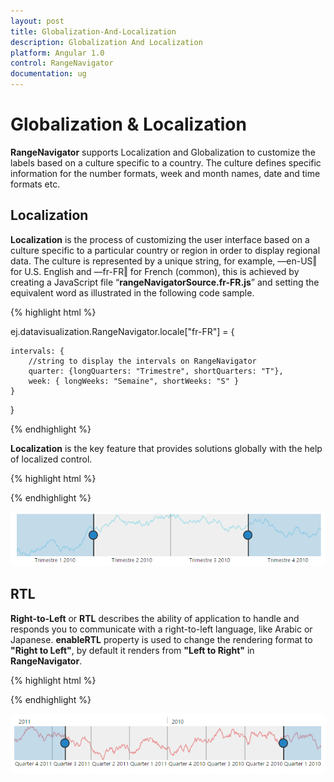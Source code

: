 ```yaml
---
layout: post
title: Globalization-And-Localization
description: Globalization And Localization
platform: Angular 1.0
control: RangeNavigator
documentation: ug
---
```



# Globalization & Localization

**RangeNavigator** supports Localization and Globalization to customize the labels based on a culture specific to a country. The culture defines specific information for the number formats, week and month names, date and time formats etc. 

## Localization

**Localization** is the process of customizing the user interface based on a culture specific to a particular country or region in order to display regional data.  The culture is represented by a unique string, for example, ―en-US‖ for U.S. English and ―fr-FR‖ for French (common), this is achieved by creating a JavaScript file “**rangeNavigatorSource.fr-FR.js**” and setting the equivalent word as illustrated in the following code sample.



{% highlight html %}

ej.datavisualization.RangeNavigator.locale["fr-FR"] = {

    intervals: {
        //string to display the intervals on RangeNavigator
        quarter: {longQuarters: "Trimestre", shortQuarters: "T"},
        week: { longWeeks: "Semaine", shortWeeks: "S" }
    }
}


{% endhighlight %}

**Localization** is the key feature that provides solutions globally with the help of localized control. 

{% highlight html %}

<html xmlns="http://www.w3.org/1999/xhtml" lang="en" ng-app="RangeApp">
    <head>
        <title>Essential Studio for AngularJS: RangeNavigator</title>
        <!--CSS and Script file References -->
    </head>
    <body ng-controller="RangeCtrl">
       <div id="rangecontainer">
       <ej-rangenavigator e-locale="FR-fr"></ej-rangenavigator>
         </div>
    <script>
        angular.module('RangeApp', ['ejangular'])
        .controller('RangeCtrl', function ($scope) {
                });
    </script>
   </body>
</html>


{% endhighlight %}



![](Globalization-And-Localization_images/Globalization-And-Localization_img1.png) 

## RTL

**Right-to-Left** or **RTL** describes the ability of application to handle and responds you to communicate with a right-to-left language, like Arabic or Japanese. **enableRTL** property is used to change the rendering format  to **"Right to Left"**, by default it renders from **"Left to Right"** in **RangeNavigator**.

{% highlight html %}

<html xmlns="http://www.w3.org/1999/xhtml" lang="en" ng-app="RangeApp">
    <head>
        <title>Essential Studio for AngularJS: RangeNavigator</title>
        <!--CSS and Script file References -->
    </head>
    <body ng-controller="RangeCtrl">
       <div id="rangecontainer">
       <ej-rangenavigator e-enablertl="true"></ej-rangenavigator>
         </div>
    <script>
        angular.module('RangeApp', ['ejangular'])
        .controller('RangeCtrl', function ($scope) {
                });
    </script>
   </body>
</html>


{% endhighlight %}



![](Globalization-And-Localization_images/Globalization-And-Localization_img2.png) 



